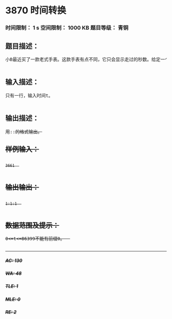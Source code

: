 # 3870 时间转换   
### 时间限制： 1 s     空间限制： 1000 KB     题目等级： 青铜  
## 题目描述：  

<pre>
小B最近买了一款老式手表。这款手表有点不同，它只会显示走过的秒数。给定一个以秒为单位的数，请你帮他转换为现在的时间。  

</pre>
  
  
## 输入描述：  

<pre>
只有一行，输入时间t。  

</pre>
  
  
## 输出描述：  

<pre>
用<h>:<m>:<s>的格式输出。
</pre>
  
  
## 样例输入：  

<pre><code>
3661  

</code></pre>
  
  
## 输出输出：  

<pre><code>
1:1:1  

</code></pre>
  
  
## 数据范围及提示：  

<pre>
0<=t<=86399不能有前缀0。  

</pre>
  
  
***  

##### AC: 130  
##### WA: 48  
##### TLE: 1  
##### MLE: 0  
##### RE: 2  
